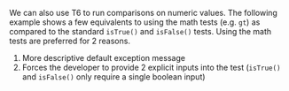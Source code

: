 We can also use T6 to run comparisons on numeric values. The following example shows a few equivalents to using the math tests (e.g. `gt`) as compared to the standard `isTrue()` and `isFalse()` tests. Using the math tests are preferred for 2 reasons.

1. More descriptive default exception message
1. Forces the developer to provide 2 explicit inputs into the test (`isTrue()` and `isFalse()` only require a single boolean input)